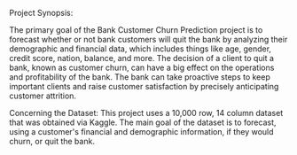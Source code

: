 Project Synopsis:

The primary goal of the Bank Customer Churn Prediction project is to forecast whether or not bank customers will quit the bank by analyzing their demographic and financial data, which includes things like age, gender, credit score, nation, balance, and more. The decision of a client to quit a bank, known as customer churn, can have a big effect on the operations and profitability of the bank. The bank can take proactive steps to keep important clients and raise customer satisfaction by precisely anticipating customer attrition.
 
 Concerning the Dataset:
This project uses a 10,000 row, 14 column dataset that was obtained via Kaggle. The main goal of the dataset is to forecast, using a customer's financial and demographic information, if they would churn, or quit the bank.

